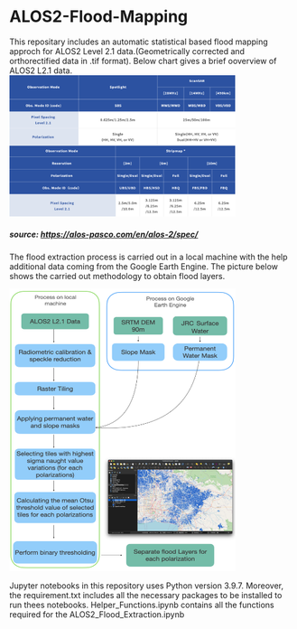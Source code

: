 # ALOS2-Flood-Mapping

This repositary includes an automatic statistical based flood mapping approch for ALOS2 Level 2.1 data.(Geometrically corrected and orthorectified data in .tif format).
Below chart gives a brief ooverview of ALOS2 L2.1 data.
<img src="./images/alos2.png"  width="400" height="250">
##### source: https://alos-pasco.com/en/alos-2/spec/

The flood extraction process is carried out in  a local machine with the help additional data coming from the Google Earth Engine. The picture below shows the carried out methodology to obtain flood layers.

<img src="./images/method.png"  width="400" height="500">

Jupyter notebooks in this repository uses Python version 3.9.7. Moreover, the requirement.txt includes all the necessary packages to be installed  to run thees notebooks. Helper_Functions.ipynb contains all the functions required for the ALOS2_Flood_Extraction.ipynb